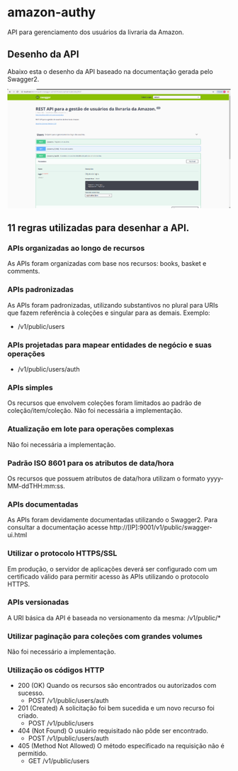 # amazon-authy

API para gerenciamento dos usuários da livraria da Amazon.

## Desenho da API

Abaixo esta o desenho da API baseado na documentação gerada pelo Swagger2.

![Desenho da API](amazon-authy-design-new.png)

## 11 regras utilizadas para desenhar a API.

### APIs organizadas ao longo de recursos
As APIs foram organizadas com base nos recursos: books, basket e comments.

### APIs padronizadas
As APIs foram padronizadas, utilizando substantivos no plural para URIs que fazem referência à coleções e singular para as demais. Exemplo:
 - /v1/public/users
 
### APIs projetadas para mapear entidades de negócio e suas operações
 - /v1/public/users/auth
 
### APIs simples
Os recursos que envolvem coleções foram limitados ao padrão de coleção/item/coleção.
Não foi necessária a implementação.
 
### Atualização em lote para operações complexas
Não foi necessária a implementação.

### Padrão ISO 8601 para os atributos de data/hora
Os recursos que possuem atributos de data/hora utilizam o formato yyyy-MM-ddTHH:mm:ss.

### APIs documentadas
As APIs foram devidamente documentadas utilizando o Swagger2. Para consultar a documentação acesse http://[IP]:9001/v1/public/swagger-ui.html

### Utilizar o protocolo HTTPS/SSL
Em produção, o servidor de aplicações deverá ser configurado com um certificado válido para permitir acesso às APIs utilizando o protocolo HTTPS.

### APIs versionadas
A URI básica da API é baseada no versionamento da mesma: /v1/public/* 

### Utilizar paginação para coleções com grandes volumes
Não foi necessário a implementação.

### Utilização os códigos HTTP
 - 200 (OK) Quando os recursos são encontrados ou autorizados com sucesso.
   - POST /v1/public/users/auth
 - 201 (Created) A solicitação foi bem sucedida e um novo recurso foi criado.
   - POST /v1/public/users
 - 404 (Not Found) O usuário requisitado não pôde ser encontrado.
   - POST /v1/public/users/auth
 - 405 (Method Not Allowed) O método especificado na requisição não é permitido.
   - GET /v1/public/users
